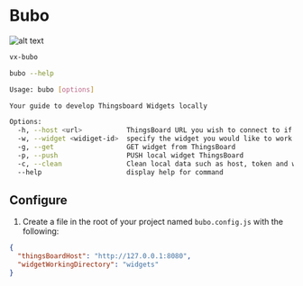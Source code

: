 # Bubo
![alt text](https://media.tenor.com/rhPTpks6lOoAAAAd/bubo-clockwork.gif)



```bash
vx-bubo
```

```bash
bubo --help 

Usage: bubo [options]

Your guide to develop Thingsboard Widgets locally

Options:
  -h, --host <url>           ThingsBoard URL you wish to connect to if you opt to not set an env variable
  -w, --widget <widiget-id>  specify the widget you would like to work with
  -g, --get                  GET widget from ThingsBoard
  -p, --push                 PUSH local widget ThingsBoard
  -c, --clean                Clean local data such as host, token and widget id
  --help                     display help for command
```


## Configure

1) Create a file in the root of your project named `bubo.config.js` with the following:
```json
{
  "thingsBoardHost": "http://127.0.0.1:8080",
  "widgetWorkingDirectory": "widgets"
}
```
